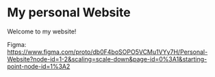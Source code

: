 # My personal Website

Welcome to my website! 

Figma: https://www.figma.com/proto/db0F4boSOPO5VCMu1VYy7H/Personal-Website?node-id=1-2&scaling=scale-down&page-id=0%3A1&starting-point-node-id=1%3A2



